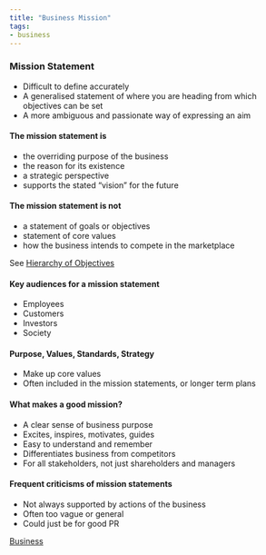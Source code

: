 ```yaml
---
title: "Business Mission"
tags:
- business
---
```


### Mission Statement

- Difficult to define accurately
- A generalised statement of where you are heading from which objectives can be set
- A more ambiguous and passionate way of expressing an aim

#### The mission statement is

- the overriding purpose of the business
- the reason for its existence
- a strategic perspective
- supports the stated “vision” for the future

#### The mission statement is not

- a statement of goals or objectives
- statement of core values
- how the business intends to compete in the marketplace

See [Hierarchy of Objectives](sixth/Business/Units/fh/BusinessObjectives)

#### Key audiences for a mission statement

- Employees
- Customers
- Investors
- Society

#### Purpose, Values, Standards, Strategy

- Make up core values
- Often included in the mission statements, or longer term plans

#### What makes a good mission?

- A clear sense of business purpose
- Excites, inspires, motivates, guides
- Easy to understand and remember
- Differentiates business from competitors
- For all stakeholders, not just shareholders and managers


#### Frequent criticisms of mission statements

- Not always supported by actions of the business
- Often too vague or general
- Could just be for good PR



[Business](/Business)